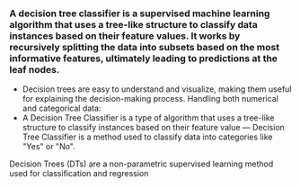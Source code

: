 ### A decision tree classifier is a supervised machine learning algorithm that uses a tree-like structure to classify data instances based on their feature values. It works by recursively splitting the data into subsets based on the most informative features, ultimately leading to predictions at the leaf nodes. 

- Decision trees are easy to understand and visualize, making them useful for explaining the decision-making process.
Handling both numerical and categorical data:
- A Decision Tree Classifier is a type of algorithm that uses a tree-like structure to classify instances based on their feature value
— Decision Tree Classifier is a method used to classify data into categories like "Yes" or "No".

Decision Trees (DTs) are a non-parametric supervised learning method used for classification and regression
